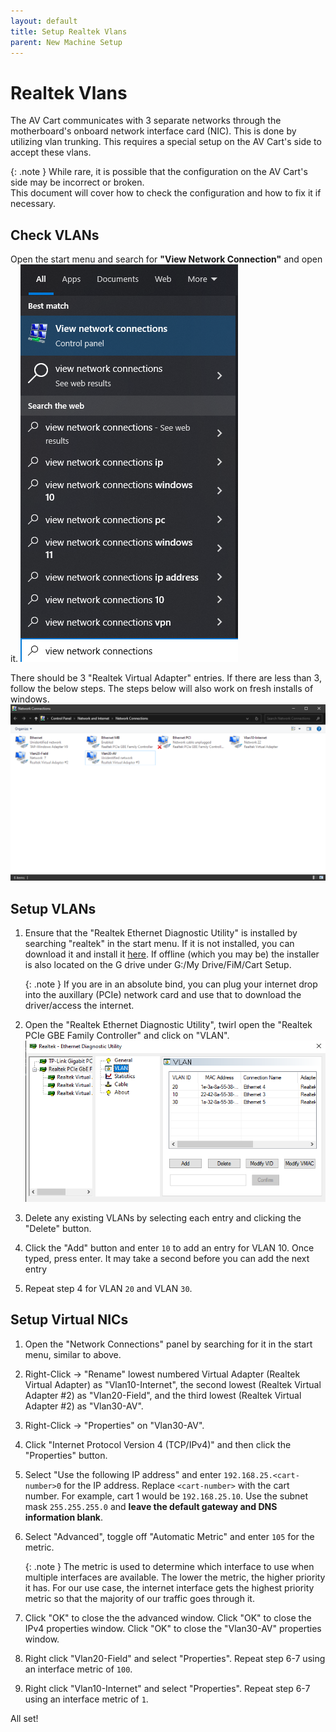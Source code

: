 ```yaml
---
layout: default
title: Setup Realtek Vlans
parent: New Machine Setup
---
```


# Realtek Vlans
The AV Cart communicates with 3 separate networks through the motherboard's onboard network interface card (NIC).  This is done by utilizing
vlan trunking.  This requires a special setup on the AV Cart's side to accept these vlans.  

{: .note }
While rare, it is possible that the configuration on the AV Cart's side may be incorrect or broken.  
This document will cover how to check the configuration and how to fix it if necessary.

## Check VLANs

Open the start menu and search for **"View Network Connection"** and open it.
![View Network Connections](/assets/imgs/realtek-network-vlans/view-network-conns.png)

There should be 3 "Realtek Virtual Adapter" entries.  If there are less than 3, follow the below steps. The steps below will also work
on fresh installs of windows.
![Example Network Connections Panel](/assets/imgs/realtek-network-vlans/network-conns.png)


## Setup VLANs
1.  Ensure that the "Realtek Ethernet Diagnostic Utility" is installed by searching "realtek" in the start menu.  If it is not installed, you can
download it and install it [here](https://www.techspot.com/drivers/driver/file/information/18001/).  If offline (which you may be) the installer is also
located on the G drive under G:/My Drive/FiM/Cart Setup.

    {: .note }
    If you are in an absolute bind, you can plug your internet drop into the auxillary (PCIe) network card and use that to download the driver/access the internet.

2. Open the "Realtek Ethernet Diagnostic Utility", twirl open the "Realtek PCIe GBE Family Controller" and click on "VLAN".
![Realtek Ethernet Diagnostic Utility](/assets/imgs/realtek-network-vlans/realtek-diagnostic.png)

3. Delete any existing VLANs by selecting each entry and clicking the "Delete" button.

4. Click the "Add" button and enter `10` to add an entry for VLAN 10. Once typed, press enter.  It may take a second before you can add the next entry

5. Repeat step 4 for VLAN `20` and VLAN `30`.

## Setup Virtual NICs
1. Open the "Network Connections" panel by searching for it in the start menu, similar to above.

2. Right-Click -> "Rename" lowest numbered Virtual Adapter (Realtek Virtual Adapter) as "Vlan10-Internet", the second lowest (Realtek Virtual Adapter #2) 
as "Vlan20-Field", and the third lowest (Realtek Virtual Adapter #2) as "Vlan30-AV".

3. Right-Click -> "Properties" on "Vlan30-AV".

4. Click "Internet Protocol Version 4 (TCP/IPv4)" and then click the "Properties" button. 

5. Select "Use the following IP address" and enter `192.168.25.<cart-number>0` for the IP address.  Replace `<cart-number>` with the cart number.  For example, cart 1 would be `192.168.25.10`.  Use the subnet mask `255.255.255.0` and **leave the default gateway and DNS information blank**.

6. Select "Advanced", toggle off "Automatic Metric" and enter `105` for the metric.

    {: .note }
    The metric is used to determine which interface to use when multiple interfaces are available.  The lower the metric, the higher priority it has.  For our use case, 
    the internet interface gets the highest priority metric so that the majority of our traffic goes through it.

7. Click "OK" to close the the advanced window. Click "OK" to close the IPv4 properties window. Click "OK" to close the "Vlan30-AV" properties window.

8. Right click "Vlan20-Field" and select "Properties".  Repeat step 6-7 using an interface metric of `100`.

9. Right click "Vlan10-Internet" and select "Properties".  Repeat step 6-7 using an interface metric of `1`.

All set!

